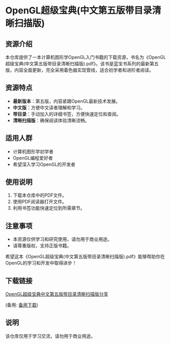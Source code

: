 # OpenGL超级宝典(中文第五版带目录清晰扫描版)

## 资源介绍

本仓库提供了一本计算机图形学OpenGL入门书籍的下载资源，书名为《OpenGL超级宝典(中文第五版带目录清晰扫描版).pdf》。该书是蓝宝书系列的最新第五版，内容全面更新，完全采用着色器实现管线，适合初学者和进阶者阅读。

## 资源特点

- **最新版本**：第五版，内容紧跟OpenGL最新技术发展。
- **中文版**：方便中文读者理解和学习。
- **带目录**：手动加入的详细书签，方便快速定位和查阅。
- **清晰扫描版**：确保阅读体验清晰流畅。

## 适用人群

- 计算机图形学初学者
- OpenGL编程爱好者
- 希望深入学习OpenGL的开发者

## 使用说明

1. 下载本仓库中的PDF文件。
2. 使用PDF阅读器打开文件。
3. 利用书签功能快速定位到所需章节。

## 注意事项

- 本资源仅供学习和研究使用，请勿用于商业用途。
- 请尊重版权，支持正版书籍。

希望这本《OpenGL超级宝典(中文第五版带目录清晰扫描版).pdf》能够帮助你在OpenGL的学习和开发中取得进步！

## 下载链接
[OpenGL超级宝典中文第五版带目录清晰扫描版分享](https://pan.quark.cn/s/b25a348e488b) 

(备用: [备用下载](https://pan.baidu.com/s/16eQmgKvO4q98s8YIW7IJBA?pwd=1234))

## 说明

该仓库仅用于学习交流，请勿用于商业用途。
